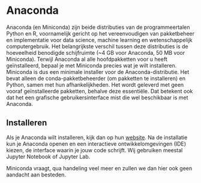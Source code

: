 # Anaconda

Anaconda (en Miniconda) zijn beide distributies van de programmeertalen Python en R, voornamelijk gericht op het vereenvoudigen van pakketbeheer en implementatie voor data science, machine learning en wetenschappelijk computergebruik. Het belangrijkste verschil tussen deze distributies is de hoeveelheid benodigde schijfruimte (~4 GB voor Anaconda, 50 MB voor Miniconda). Terwijl Anaconda al alle hoofdpakketten voor u heeft geïnstalleerd, bepaal je met Miniconda precies wat je wilt installeren. Miniconda is dus een minimale installer voor de Anaconda-distributie. Het bevat alleen de conda-pakketbeheerder (om pakketten te installeren) en Python, samen met hun afhankelijkheden. Het wordt geleverd met geen vooraf geïnstalleerde pakketten, behalve deze essentiële. Dat betekent ook dat het een grafische gebruikersinterface mist die wel beschikbaar is met Anaconda.

## Installeren
Als je Anaconda wilt installeren, kijk dan op hun [website](https://docs.anaconda.com/anaconda/install/). Na de installatie kun je Anaconda openen en een interactieve ontwikkelomgevingen (IDE) kiezen, de interface waarin je jouw code schrijft. Wij gebruiken meestal Jupyter Notebook of Jupyter Lab.

Miniconda vraagt, qua handeling veel meer en zullen we dan hier ook geen aandacht aan besteden.
